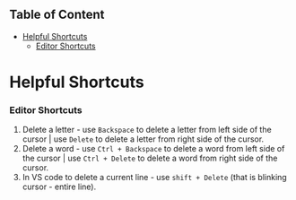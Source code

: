 ## Table of Content

- [Helpful Shortcuts](#helpful-shortcuts)
    - [Editor Shortcuts](#editor-shortcuts)

# Helpful Shortcuts

### Editor Shortcuts

1. Delete a letter - use ```Backspace``` to delete a letter from left side of the cursor | use ```Delete``` to delete a letter from right side of the cursor.
2. Delete a word - use ```Ctrl + Backspace``` to delete a word from left side of the cursor | use ```Ctrl + Delete``` to delete a word from right side of the cursor.
3. In VS code to delete a current line - use ```shift + Delete``` (that is blinking cursor - entire line).

